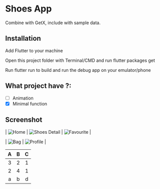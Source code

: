 # Shoes App

Combine with GetX, include with sample data.

## Installation
Add Flutter to your machine

Open this project folder with Terminal/CMD and run flutter packages get

Run flutter run to build and run the debug app on your emulator/phone

## What project have ?:
- [ ] Animation
- [X] Minimal function
## Screenshot
| ![Home](screenshots/1.png) | ![Shoes Detail](screenshots/shoes_detail.png) | ![Favourite](screenshots/favourite_page.png) | 

| ![Bag](screenshots/bag_page.png) | ![Profile](screenshots/profile_page.png) |

|       A       |      B        | C     |
| :-----------: |:-------------:| :----:|
|    3          |        2      |  1    |
|     2         |        4      |   1   |
|     a         | b             |    d  |  
